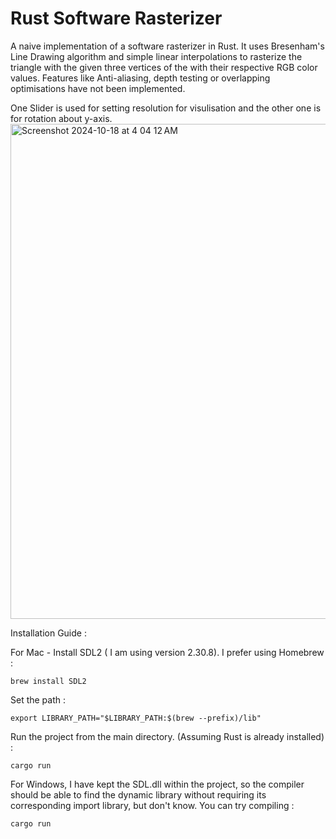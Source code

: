 # Rust Software Rasterizer 
A naive implementation of a software rasterizer in Rust. It uses Bresenham's Line Drawing algorithm and simple linear interpolations to rasterize the triangle with the given three vertices of the with their respective RGB color values. Features like Anti-aliasing, depth testing or overlapping optimisations have not been implemented.

One Slider is used for setting resolution for visulisation and the other one is for rotation about y-axis.
<img width="792" alt="Screenshot 2024-10-18 at 4 04 12 AM" src="https://github.com/user-attachments/assets/6a8edff1-7803-4471-96a5-0f3902f72598">


Installation Guide :

For Mac - 
Install SDL2 ( I am using version 2.30.8). I prefer using Homebrew : 
```
brew install SDL2
```
Set the path : 
```
export LIBRARY_PATH="$LIBRARY_PATH:$(brew --prefix)/lib"
```
Run the project from the main directory. (Assuming Rust is already installed) : 
```
cargo run
```
For Windows, I have kept the SDL.dll within the project, so the compiler should be able to find the dynamic library without requiring its corresponding import library, but don't know. You can try compiling :
```
cargo run
```
